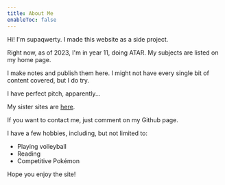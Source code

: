 ```yaml
---
title: About Me
enableToc: false
---
```


Hi! I'm supaqwerty. I made this website as a side project.

Right now, as of 2023, I'm in year 11, doing ATAR. My subjects are listed on my home page.

I make notes and publish them here. I might not have every single bit of content covered, but I do try.

I have perfect pitch, apparently...

My sister sites are [here](townsites.md).

If you want to contact me, just comment on my Github page.

I have a few hobbies, including, but not limited to:
- Playing volleyball
- Reading
- Competitive Pokémon

Hope you enjoy the site!